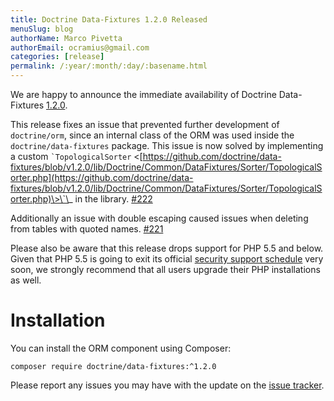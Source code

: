 ```yaml
---
title: Doctrine Data-Fixtures 1.2.0 Released
menuSlug: blog
authorName: Marco Pivetta
authorEmail: ocramius@gmail.com
categories: [release]
permalink: /:year/:month/:day/:basename.html
---
```

We are happy to announce the immediate availability of Doctrine
Data-Fixtures
[1.2.0](https://github.com/doctrine/data-fixtures/releases/tag/v1.2.0).

This release fixes an issue that prevented further development of
`doctrine/orm`, since an internal class of the ORM was used inside the
`doctrine/data-fixtures` package. This issue is now solved by
implementing a custom `` `TopologicalSorter ``
\<[https://github.com/doctrine/data-fixtures/blob/v1.2.0/lib/Doctrine/Common/DataFixtures/Sorter/TopologicalSorter.php](https://github.com/doctrine/data-fixtures/blob/v1.2.0/lib/Doctrine/Common/DataFixtures/Sorter/TopologicalSorter.php)\>\`\_
in the library.
[\#222](https://github.com/doctrine/data-fixtures/pull/222)

Additionally an issue with double escaping caused issues when deleting
from tables with quoted names.
[\#221](https://github.com/doctrine/data-fixtures/pull/221)

Please also be aware that this release drops support for PHP 5.5 and
below. Given that PHP 5.5 is going to exit its official [security
support schedule](http://php.net/supported-versions.php) very soon, we
strongly recommend that all users upgrade their PHP installations as
well.

Installation
============

You can install the ORM component using Composer:

~~~~ {.sourceCode .shell}
composer require doctrine/data-fixtures:^1.2.0
~~~~

Please report any issues you may have with the update on the [issue
tracker](https://github.com/doctrine/data-fixtures/issues).
